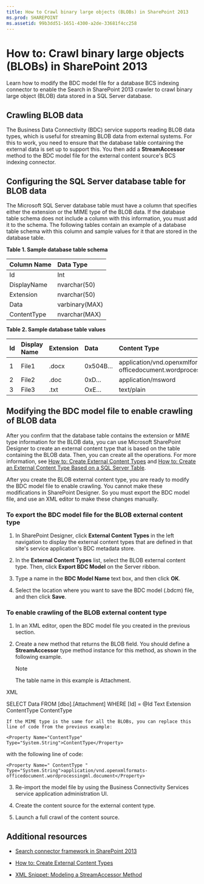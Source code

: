 ```yaml
---
title: How to Crawl binary large objects (BLOBs) in SharePoint 2013
ms.prod: SHAREPOINT
ms.assetid: 99b3dd51-1651-4300-a2de-33681f4cc258
---
```



# How to: Crawl binary large objects (BLOBs) in SharePoint 2013
Learn how to modify the BDC model file for a database BCS indexing connector to enable the Search in SharePoint 2013 crawler to crawl binary large object (BLOB) data stored in a SQL Server database.
## Crawling BLOB data
<a name="HowToCrawlBlobs_CrawlingBlobData"> </a>

The Business Data Connectivity (BDC) service supports reading BLOB data types, which is useful for streaming BLOB data from external systems. For this to work, you need to ensure that the database table containing the external data is set up to support this. You then add a **StreamAccessor** method to the BDC model file for the external content source's BCS indexing connector.
  
    
    

## Configuring the SQL Server database table for BLOB data
<a name="HowToCrawlBlobs_ConfiguringSQL"> </a>

The Microsoft SQL Server database table must have a column that specifies either the extension or the MIME type of the BLOB data. If the database table schema does not include a column with this information, you must add it to the schema. The following tables contain an example of a database table schema with this column and sample values for it that are stored in the database table.
  
    
    

**Table 1. Sample database table schema**


|**Column Name**|**Data Type**|
|:-----|:-----|
|Id  <br/> |Int  <br/> |
|DisplayName  <br/> |nvarchar(50)  <br/> |
|Extension  <br/> |nvarchar(50)  <br/> |
|Data  <br/> |varbinary(MAX)  <br/> |
|ContentType  <br/> |nvarchar(MAX)  <br/> |
   

**Table 2. Sample database table values**


|**Id**|**Display Name**|**Extension**|**Data**|**Content Type**|
|:-----|:-----|:-----|:-----|:-----|
|1  <br/> |File1  <br/> |.docx  <br/> |0x504B…  <br/> |application/vnd.openxmlformats-officedocument.wordprocessingml.document  <br/> |
|2  <br/> |File2  <br/> |.doc  <br/> |0xD…  <br/> |application/msword  <br/> |
|3  <br/> |File3  <br/> |.txt  <br/> |OxE…  <br/> |text/plain  <br/> |
   

## Modifying the BDC model file to enable crawling of BLOB data
<a name="HowToCrawlBlobs_BDCModelFile"> </a>

After you confirm that the database table contains the extension or MIME type information for the BLOB data, you can use Microsoft SharePoint Designer to create an external content type that is based on the table containing the BLOB data. Then, you can create all the operations. For more information, see  [How to: Create External Content Types](http://msdn.microsoft.com/library/811b458c-e209-46df-ba02-8db02bc658db%28Office.15%29.aspx) and [How to: Create an External Content Type Based on a SQL Server Table](http://msdn.microsoft.com/library/5c42a679-d71d-46c6-aabc-d63c6cad3846%28Office.15%29.aspx). 
  
    
    
After you create the BLOB external content type, you are ready to modify the BDC model file to enable crawling. You cannot make these modifications in SharePoint Designer. So you must export the BDC model file, and use an XML editor to make these changes manually.
  
    
    

### To export the BDC model file for the BLOB external content type


1. In SharePoint Designer, click **External Content Types** in the left navigation to display the external content types that are defined in that site's service application's BDC metadata store.
    
  
2. In the **External Content Types** list, select the BLOB external content type. Then, click **Export BDC Model** on the Server ribbon.
    
  
3. Type a name in the **BDC Model Name** text box, and then click **OK**.
    
  
4. Select the location where you want to save the BDC model (.bdcm) file, and then click **Save**.
    
  

### To enable crawling of the BLOB external content type


1. In an XML editor, open the BDC model file you created in the previous section.
    
  
2. Create a new method that returns the BLOB field. You should define a **StreamAccessor** type method instance for this method, as shown in the following example.
    
    > [!NOTE]
      > The table name in this example is Attachment. 

XML
  
<Method Name="GetData">
  <Properties>
    <Property Name="RdbCommandText" Type="System.String">SELECT Data FROM [dbo].[Attachment] WHERE [Id] = @Id </Property>
    <Property Name="RdbCommandType" Type="System.Data.CommandType, System.Data, Version=2.0.0.0, Culture=neutral, 
      PublicKeyToken=b77a5c561934e089">Text</Property>
  </Properties>
  <Parameters>
    <Parameter Direction="In" Name="@Id">
      <TypeDescriptor TypeName="System.Int32" IdentifierName="Id" Name="Id" />
    </Parameter>
    <Parameter Name="StreamData" Direction="Return">
      <TypeDescriptor TypeName="System.Data.IDataReader, System.Data, 
        Version=2.0.3600.0, Culture=neutral, 
        PublicKeyToken=b77a5c561934e089" 
        IsCollection="true" Name="DataReaderTypeDescriptorName">
        <TypeDescriptors>
          <TypeDescriptor TypeName="System.Data.IDataRecord, System.Data, 
            Version=2.0.3600.0, 
            Culture=neutral, 
            PublicKeyToken=b77a5c561934e089" 
            Name="DataRecordTypeDescriptorName">
            <TypeDescriptors>
              <TypeDescriptor TypeName="System.Data.SqlTypes.SqlBytes, System.Data, 
                Version=2.0.3600.0, 
                Culture=neutral, 
                PublicKeyToken=b77a5c561934e089" Name="Data" />
            </TypeDescriptors>
          </TypeDescriptor>
        </TypeDescriptors>
      </TypeDescriptor>
     </Parameter>
    </Parameters>
  <MethodInstances>
    <MethodInstance Name="DataAccessor" 
      Type="StreamAccessor" 
      ReturnParameterName="StreamData" 
      ReturnTypeDescriptorName="Data">
      <Properties>
<!-- If extension field is available-->
        <Property Name="Extension" Type="System.String">Extension</Property>
<!--If MimeType is available-->
        <Property Name="ContentType" Type="System.String">ContentType</Property>
<!--If attachments is to be displayed in profile pages, add the following property-->
        <Property Name="MimeTypeField" Type="System.String">ContentType</Property>
      </Properties>
    </MethodInstance>
  </MethodInstances>
</Method>



    If the MIME type is the same for all the BLOBs, you can replace this line of code from the previous example: 
  
    
    
 `<Property Name="ContentType" Type="System.String">ContentType</Property>`
  
    
    
with the following line of code: 
  
    
    
 `<Property Name=" ContentType " Type="System.String">application/vnd.openxmlformats-officedocument.wordprocessingml.document</Property>`
    
  
3. Re-import the model file by using the Business Connectivity Services service application administration UI. 
    
  
4. Create the content source for the external content type.
    
  
5. Launch a full crawl of the content source. 
    
  

## Additional resources
<a name="SP15Crawlblobs_addlresources"> </a>


-  [Search connector framework in SharePoint 2013](search-connector-framework-in-sharepoint.md)
    
  
-  [How to: Create External Content Types](http://msdn.microsoft.com/library/811b458c-e209-46df-ba02-8db02bc658db%28Office.15%29.aspx)
    
  
-  [XML Snippet: Modeling a StreamAccessor Method](http://msdn.microsoft.com/library/bd60cc2e-f7f6-421c-9d2a-60e8512b9893%28Office.15%29.aspx)
    
  


